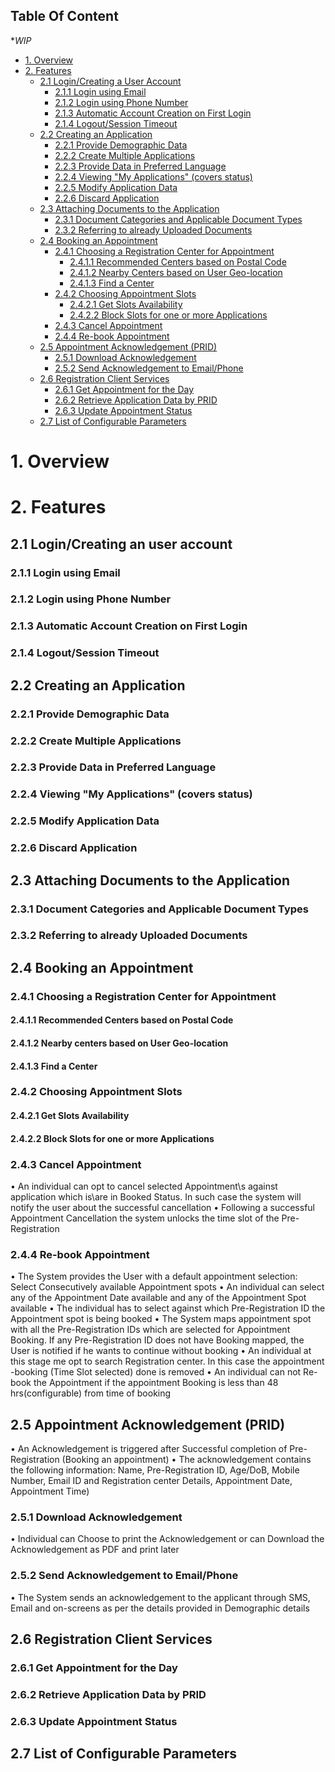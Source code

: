 ## Table Of Content
**WIP*
* [1. Overview](#1-overview)
* [2. Features](#2-features)
  * [2.1 Login/Creating a User Account](#21-logincreating-an-user-account)
    * [2.1.1 Login using Email](#211-login-using-email)
    * [2.1.2 Login using Phone Number](#212-login-using-phone-number)
    * [2.1.3 Automatic Account Creation on First Login](#213-automatic-account-creation-on-first-login)
    * [2.1.4 Logout/Session Timeout](#214-logoutsession-timeout)
  * [2.2 Creating an Application](#22-creating-an-application)
    * [2.2.1 Provide Demographic Data](#221-provide-demographic-data)
    * [2.2.2 Create Multiple Applications](#222-create-multiple-applications)
    * [2.2.3 Provide Data in Preferred Language](#223-provide-data-in-preferred-language)
    * [2.2.4 Viewing "My Applications" (covers status)](#224-viewing-my-applications-covers-status)
    * [2.2.5 Modify Application Data](#225-modify-application-data)
    * [2.2.6 Discard Application](#226-discard-application)
  * [2.3 Attaching Documents to the Application](#23-attaching-documents-to-the-application)
    * [2.3.1 Document Categories and Applicable Document Types](#231-document-categories-and-applicable-document-types)
    * [2.3.2 Referring to already Uploaded Documents](#232-referring-to-already-uploaded-documents)
  * [2.4 Booking an Appointment](#24-booking-an-appointment)
    * [2.4.1 Choosing a Registration Center for Appointment](#241-choosing-a-registration-center-for-appointment)
      * [2.4.1.1 Recommended Centers based on Postal Code](#2411-recommended-centers-based-on-postal-code)
      * [2.4.1.2 Nearby Centers based on User Geo-location](#2412-nearby-centers-based-on-user-geo-location)
      * [2.4.1.3 Find a Center](#2413-find-a-center)
    * [2.4.2 Choosing Appointment Slots](#242-choosing-appointment-slots)
      * [2.4.2.1 Get Slots Availability](#2421-get-slots-availability)
      * [2.4.2.2 Block Slots for one or more Applications](#2422-block-slots-for-one-or-more-applications)
    * [2.4.3 Cancel Appointment](#243-cancel-appointment)
    * [2.4.4 Re-book Appointment](#244-re-book-appointment)
  * [2.5 Appointment Acknowledgement (PRID)](#25-appointment-acknowledgement-prid)
    * [2.5.1 Download Acknowledgement](#251-download-acknowledgement)
    * [2.5.2 Send Acknowledgement to Email/Phone](#252-send-acknowledgement-to-emailphone)
  * [2.6 Registration Client Services](#26-registration-client-services)
    * [2.6.1 Get Appointment for the Day](#261-get-appointment-for-the-day)
    * [2.6.2 Retrieve Application Data by PRID](#262-retrieve-application-data-by-prid)
    * [2.6.3 Update Appointment Status](#263-update-appointment-status)
  * [2.7 List of Configurable Parameters](#27-list-of-configurable-parameters)
# 1. Overview
# 2. Features
## 2.1 Login/Creating an user account
### 2.1.1 Login using Email
### 2.1.2 Login using Phone Number
### 2.1.3 Automatic Account Creation on First Login
### 2.1.4 Logout/Session Timeout
## 2.2 Creating an Application
### 2.2.1 Provide Demographic Data
### 2.2.2 Create Multiple Applications
### 2.2.3 Provide Data in Preferred Language
### 2.2.4 Viewing "My Applications" (covers status)
### 2.2.5 Modify Application Data
### 2.2.6 Discard Application
## 2.3 Attaching Documents to the Application
### 2.3.1 Document Categories and Applicable Document Types
### 2.3.2 Referring to already Uploaded Documents
## 2.4 Booking an Appointment
### 2.4.1 Choosing a Registration Center for Appointment
#### 2.4.1.1 Recommended Centers based on Postal Code
#### 2.4.1.2 Nearby centers based on User Geo-location
#### 2.4.1.3 Find a Center
### 2.4.2 Choosing Appointment Slots
#### 2.4.2.1 Get Slots Availability
#### 2.4.2.2 Block Slots for one or more Applications
### 2.4.3 Cancel Appointment
•	An individual can opt to cancel selected Appointment\s against application which is\are in Booked Status.
In such case the system will notify the user about the successful cancellation 
•	Following a successful Appointment Cancellation the system unlocks the time slot of the Pre-Registration 

### 2.4.4 Re-book Appointment
•	The System provides the User with a default appointment selection: Select Consecutively available Appointment spots
•	An individual can select any of the Appointment Date available and any of the Appointment Spot available
•	The individual has to select against which Pre-Registration ID the Appointment spot is being booked
•	The System maps appointment spot with all the Pre-Registration IDs which are selected for Appointment Booking. If any Pre-Registration ID does not have Booking mapped, the User is notified if he wants to continue without booking
•	An individual at this stage me opt to search Registration center. In this case the appointment -booking (Time Slot selected) done is removed
•	An individual can not  Re-book the Appointment if the appointment Booking is less than 48 hrs(configurable) from time of booking

## 2.5 Appointment Acknowledgement (PRID)
•	An Acknowledgement is triggered after Successful completion of Pre-Registration (Booking an appointment)
•	The acknowledgement contains the following information: Name, Pre-Registration ID, Age/DoB, Mobile Number, Email ID and Registration center Details, Appointment Date, Appointment Time)
### 2.5.1 Download Acknowledgement
•	Individual can Choose to print the Acknowledgement or can Download the Acknowledgement as PDF and print later 
### 2.5.2 Send Acknowledgement to Email/Phone
•	The System sends an acknowledgement to the  applicant through SMS, Email and on-screens as per the details provided in Demographic details
## 2.6 Registration Client Services
### 2.6.1 Get Appointment for the Day
### 2.6.2 Retrieve Application Data by PRID
### 2.6.3 Update Appointment Status
## 2.7 List of Configurable Parameters
